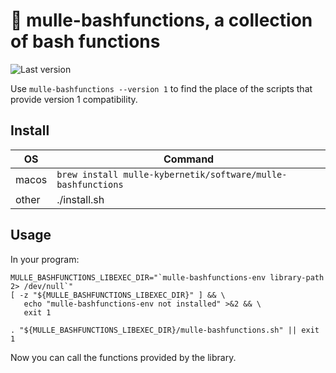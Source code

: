 # 🥊 mulle-bashfunctions, a collection of bash functions

![Last version](https://img.shields.io/github/tag/{{PUBLISHER}}/mulle-bashfunctions.svg)


Use `mulle-bashfunctions --version 1` to find the place of the scripts that
provide version 1 compatibility.


## Install

OS          | Command
------------|------------------------------------
macos       | `brew install mulle-kybernetik/software/mulle-bashfunctions`
other       | ./install.sh


## Usage

In your program:


```
MULLE_BASHFUNCTIONS_LIBEXEC_DIR="`mulle-bashfunctions-env library-path 2> /dev/null`"
[ -z "${MULLE_BASHFUNCTIONS_LIBEXEC_DIR}" ] && \
   echo "mulle-bashfunctions-env not installed" >&2 && \
   exit 1

. "${MULLE_BASHFUNCTIONS_LIBEXEC_DIR}/mulle-bashfunctions.sh" || exit 1
```

Now you can call the functions provided by the library.

